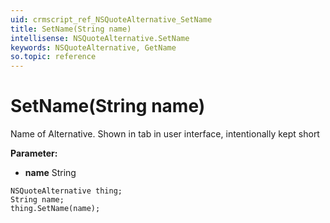 ```yaml
---
uid: crmscript_ref_NSQuoteAlternative_SetName
title: SetName(String name)
intellisense: NSQuoteAlternative.SetName
keywords: NSQuoteAlternative, GetName
so.topic: reference
---
```


# SetName(String name)

Name of Alternative. Shown in tab in user interface, intentionally kept short

**Parameter:** 
 - **name** String

```crmscript
NSQuoteAlternative thing;
String name;
thing.SetName(name);
```

